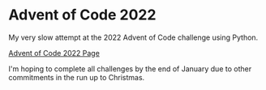 # Advent of Code 2022

My very slow attempt at the 2022 Advent of Code challenge using Python.

[Advent of Code 2022 Page](https://adventofcode.com/)

I'm hoping to complete all challenges by the end of January due to other commitments in the run up to Christmas.